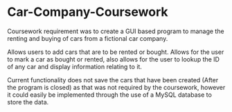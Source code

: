 # Car-Company-Coursework
Coursework requirement was to create a GUI based program to manage the renting and buying of cars from a fictional car company.

Allows users to add cars that are to be rented or bought. Allows for the user to mark a car as bought or rented, also allows 
for the user to lookup the ID of any car and display information relating to it.

Current functionality does not save the cars that have been created (After the program is closed) as that was not required by the coursework, however it could 
easily be implemented through the use of a MySQL database to store the data. 
